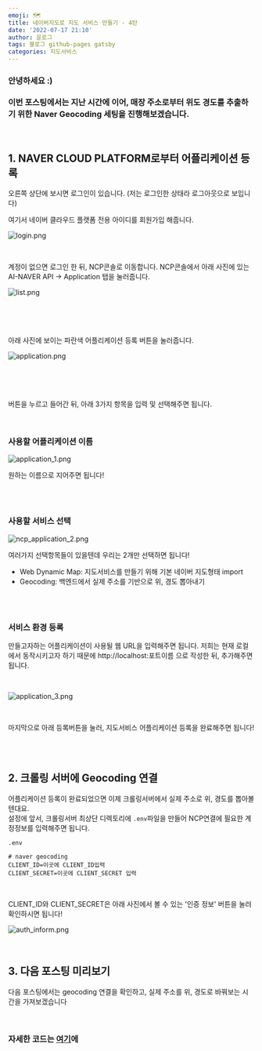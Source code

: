 ```yaml
---
emoji: 🗺
title: 네이버지도로 지도 서비스 만들기 - 4탄
date: '2022-07-17 21:10'
author: 윤로그
tags: 블로그 github-pages gatsby
categories: 지도서비스
---
```


<h3>
안녕하세요 :)
<br />
<br />
이번 포스팅에서는 지난 시간에 이어, 매장 주소로부터 위도 경도를 추출하기 위한 Naver Geocoding 세팅을 진행해보겠습니다.
</h3>

<br />

## 1. NAVER CLOUD PLATFORM로부터 어플리케이션 등록

오른쪽 상단에 보시면 로그인이 있습니다. (저는 로그인한 상태라 로그아웃으로 보입니다)

여기서 네이버 클라우드 플랫폼 전용 아이디를 회원가입 해줍니다.

![login.png](login.png)

<br />

계정이 없으면 로그인 한 뒤, NCP콘솔로 이동합니다.
NCP콘솔에서 아래 사진에 있는
<br />
AI-NAVER API -> Application 탭을 눌러줍니다.

![list.png](list.png)

<br />
<br />
<br />

아래 사진에 보이는 파란색 어플리케이션 등록 버튼을 눌러줍니다.
<br />

![application.png](application.png)

<br />
<br />
<br />

버튼을 누르고 들어간 뒤, 아래 3가지 항목을 입력 및 선택해주면 됩니다.

<br />

### 사용할 어플리케이션 이름

![application_1.png](application_1.png)

원하는 이름으로 지어주면 됩니다!

<br />
<br />

### 사용할 서비스 선택

![ncp_application_2.png](application_2.png)

여러가지 선택항목들이 있을텐데 우리는 2개만 선택하면 됩니다!

- Web Dynamic Map: 지도서비스를 만들기 위해 기본 네이버 지도형태 import
- Geocoding: 백엔드에서 실제 주소를 기반으로 위, 경도 뽑아내기

<br />
<br />

### 서비스 환경 등록

만들고자하는 어플리케이션이 사용될 웹 URL을 입력해주면 됩니다.
저희는 현재 로컬에서 동작시키고자 하기 때문에 http://localhost:포트이름
으로 작성한 뒤, 추가해주면 됩니다.

<br />

![application_3.png](application_3.png)

  <br />

마지막으로 아래 등록버튼을 눌러, 지도서비스 어플리케이션 등록을 완료해주면 됩니다!

<br />
<br />

## 2. 크롤링 서버에 Geocoding 연결

어플리케이션 등록이 완료되었으면 이제 크롤링서버에서 실제 주소로 위, 경도를 뽑아볼텐대요.
<br />
설정에 앞서, 크롤링서버 최상단 디렉토리에 `.env`파일을 만들어 NCP연결에 필요한 계정정보를 입력해주면 됩니다.

`.env`

```
# naver geocoding
CLIENT_ID=이곳에 CLIENT_ID입력
CLIENT_SECRET=이곳에 CLIENT_SECRET 입력
```

<br />

CLIENT_ID와 CLIENT_SECRET은 아래 사진에서 볼 수 있는 '인증 정보' 버튼을 눌러 확인하시면 됩니다!
<br />

![auth_inform.png](auth_inform.png)

<br />

## 3. 다음 포스팅 미리보기

다음 포스팅에서는 geocoding 연결을 확인하고, 실제 주소를 위, 경도로 바꿔보는 시간을 가져보겠습니다

<br />

### 자세한 코드는 [여기](https://github.com/jeongyunjae/yonsei-univ-matjip)에

```toc

```
